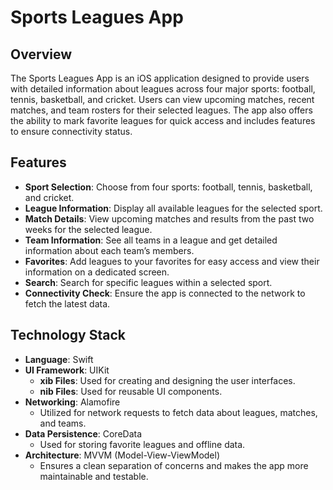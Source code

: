 # Sports Leagues App

## Overview

The Sports Leagues App is an iOS application designed to provide users with detailed information about leagues across four major sports: football, tennis, basketball, and cricket. Users can view upcoming matches, recent matches, and team rosters for their selected leagues. The app also offers the ability to mark favorite leagues for quick access and includes features to ensure connectivity status.

## Features

- **Sport Selection**: Choose from four sports: football, tennis, basketball, and cricket.
- **League Information**: Display all available leagues for the selected sport.
- **Match Details**: View upcoming matches and results from the past two weeks for the selected league.
- **Team Information**: See all teams in a league and get detailed information about each team’s members.
- **Favorites**: Add leagues to your favorites for easy access and view their information on a dedicated screen.
- **Search**: Search for specific leagues within a selected sport.
- **Connectivity Check**: Ensure the app is connected to the network to fetch the latest data.

## Technology Stack

- **Language**: Swift
- **UI Framework**: UIKit
  - **xib Files**: Used for creating and designing the user interfaces.
  - **nib Files**: Used for reusable UI components.
- **Networking**: Alamofire
  - Utilized for network requests to fetch data about leagues, matches, and teams.
- **Data Persistence**: CoreData
  - Used for storing favorite leagues and offline data.
- **Architecture**: MVVM (Model-View-ViewModel)
  - Ensures a clean separation of concerns and makes the app more maintainable and testable.
